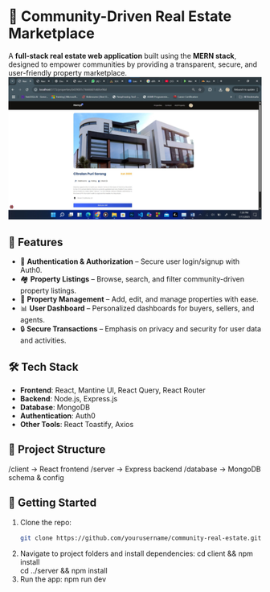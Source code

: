 # 🏡 Community-Driven Real Estate Marketplace  

A **full-stack real estate web application** built using the **MERN stack**, designed to empower communities by providing a transparent, secure, and user-friendly property marketplace.  
![landing page](propertypage.jpg)

## 🚀 Features  
- 🔑 **Authentication & Authorization** – Secure user login/signup with Auth0.  
- 🏘 **Property Listings** – Browse, search, and filter community-driven property listings.  
- 📑 **Property Management** – Add, edit, and manage properties with ease.  
- 📊 **User Dashboard** – Personalized dashboards for buyers, sellers, and agents.  
- 🔒 **Secure Transactions** – Emphasis on privacy and security for user data and activities.  

## 🛠 Tech Stack  
- **Frontend**: React, Mantine UI, React Query, React Router  
- **Backend**: Node.js, Express.js  
- **Database**: MongoDB  
- **Authentication**: Auth0  
- **Other Tools**: React Toastify, Axios  

## 📂 Project Structure  
/client → React frontend
/server → Express backend
/database → MongoDB schema & config


## 📌 Getting Started  
1. Clone the repo:  
   ```bash
   git clone https://github.com/yourusername/community-real-estate.git

2. Navigate to project folders and install dependencies:
   cd client && npm install  
   cd ../server && npm install  
3. Run the app:
   npm run dev
